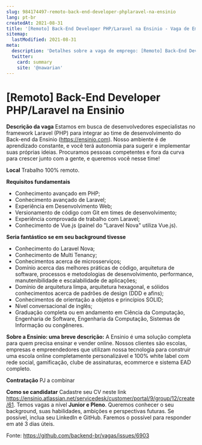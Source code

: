 ```yaml
---
slug: 984174497-remoto-back-end-developer-phplaravel-na-ensinio
lang: pt-br
createdAt: 2021-08-31
title: '[Remoto] Back-End Developer PHP/Laravel na Ensinio - Vaga de Emprego'
sitemap:
  lastModified: 2021-08-31
meta:
  description: 'Detalhes sobre a vaga de emprego: [Remoto] Back-End Developer PHP/Laravel na Ensinio'
  twitter:
    card: summary
    site: '@nawarian'
---
```


# [Remoto] Back-End Developer PHP/Laravel na Ensinio

**Descrição da vaga**
Estamos em busca de desenvolvedores especialistas no framework Laravel (PHP) para integrar ao time de desenvolvimento do Back-end da Ensinio (https://ensinio.com). Nosso ambiente é de aprendizado constante, e você terá autonomia para sugerir e implementar suas próprias ideias. Procuramos pessoas competentes e fora da curva para crescer junto com a gente, e queremos você nesse time!

**Local**
Trabalho 100% remoto.

**Requisitos fundamentais**
- Conhecimento avançado em PHP;
- Conhecimento avançado de Laravel;
- Experiência em Desenvolvimento Web;
- Versionamento de código com Git em times de desenvolvimento;
- Experiência comprovada de trabalho com Laravel;
- Conhecimento de Vue.js (painel do "Laravel Nova" utiliza Vue.js).

**Seria fantástico se em seu background tivesse**
- Conhecimento do Laravel Nova;
- Conhecimento de Multi Tenancy;
- Conhecimentos acerca de microsserviços;
- Domínio acerca das melhores práticas de código, arquitetura de software, processos e metodologias de desenvolvimento, performance, manutenibilidade e escalabilidade de aplicações;
- Domínio de arquitetura limpa, arquitetura hexagonal, e sólidos conhecimentos acerca de padrões de design (DDD e afins);
- Conhecimentos de orientação a objetos e princípios SOLID;
- Nível conversacional de inglês;
- Graduação completa ou em andamento em Ciência da Computação, Engenharia de Software, Engenharia da Computação, Sistemas de Informação ou congêneres.

**Sobre a Ensinio: uma breve descrição:**
A Ensinio é uma solução completa para quem precisa ensinar e vender online. Nossos clientes são escolas, empresas e empreendedores que utilizam nossa tecnologia para construir uma escola online completamente personalizável e 100% white label com rede social, gamificação, clube de assinaturas, ecommerce e sistema EAD completo.

**Contratação**
PJ a combinar

**Como se candidatar**
Cadastre seu CV neste link https://ensinio.atlassian.net/servicedesk/customer/portal/9/group/12/create/61. Temos vagas a nível **Junior e Pleno**. Queremos conhecer o seu background, suas habilidades, ambições e perspectivas futuras. Se possível, inclua seu LinkedIn e GitHub. Faremos o possível para responder em até 3 dias úteis.


Fonte: https://github.com/backend-br/vagas/issues/6903